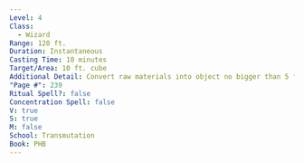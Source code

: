 ```yaml
---
Level: 4
Class:
  - Wizard
Range: 120 ft.
Duration: Instantaneous
Casting Time: 10 minutes
Target/Area: 10 ft. cube
Additional Detail: Convert raw materials into object no bigger than 5 ft. cube.
"Page #": 239
Ritual Spell?: false
Concentration Spell: false
V: true
S: true
M: false
School: Transmutation
Book: PHB
---
```

